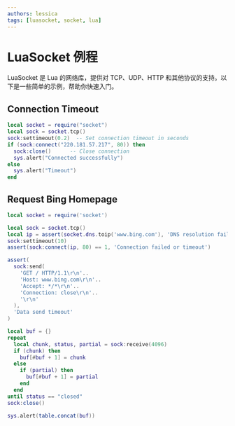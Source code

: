 ```yaml
---
authors: lessica
tags: [luasocket, socket, lua]
---
```


# LuaSocket 例程

LuaSocket 是 Lua 的网络库，提供对 TCP、UDP、HTTP 和其他协议的支持。以下是一些简单的示例，帮助你快速入门。

<!-- truncate -->

## Connection Timeout

```lua title="luasocket-test.lua" showLineNumbers
local socket = require("socket")
local sock = socket.tcp()
sock:settimeout(0.2)  -- Set connection timeout in seconds
if (sock:connect("220.181.57.217", 80)) then
  sock:close()      -- Close connection
  sys.alert("Connected successfully")
else
  sys.alert("Timeout")
end
```

## Request Bing Homepage

```lua title="luasocket-example.lua" showLineNumbers
local socket = require('socket')

local sock = socket.tcp()
local ip = assert(socket.dns.toip('www.bing.com'), 'DNS resolution failed')
sock:settimeout(10)
assert(sock:connect(ip, 80) == 1, 'Connection failed or timeout')

assert(
  sock:send(
    'GET / HTTP/1.1\r\n'..
    'Host: www.bing.com\r\n'..
    'Accept: */*\r\n'..
    'Connection: close\r\n'..
    '\r\n'
  ),
  'Data send timeout'
)

local buf = {}
repeat
  local chunk, status, partial = sock:receive(4096)
  if (chunk) then
    buf[#buf + 1] = chunk
  else
    if (partial) then
      buf[#buf + 1] = partial
    end
  end
until status == "closed"
sock:close()

sys.alert(table.concat(buf))
```

